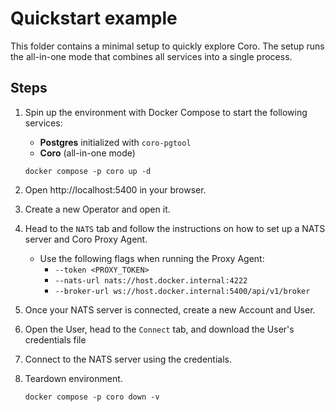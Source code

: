# Quickstart example

This folder contains a minimal setup to quickly explore Coro. 
The setup runs the all-in-one mode that combines all
services into a single process.

## Steps

1. Spin up the environment with Docker Compose to start the following services:

    - **Postgres** initialized with `coro-pgtool`
    - **Coro** (all-in-one mode)

    ```shell
    docker compose -p coro up -d
    ```

2. Open http://localhost:5400 in your browser.
3. Create a new Operator and open it.
4. Head to the `NATS` tab and follow the instructions on how to set up a NATS server and Coro Proxy Agent.
   - Use the following flags when running the Proxy Agent:
      - `--token <PROXY_TOKEN>`
      - `--nats-url nats://host.docker.internal:4222`
      - `--broker-url ws://host.docker.internal:5400/api/v1/broker`
5. Once your NATS server is connected, create a new Account and User.
6. Open the User, head to the `Connect` tab, and download the User's credentials file
7. Connect to the NATS server using the credentials.
8. Teardown environment.
   ```shell
   docker compose -p coro down -v
   ```
